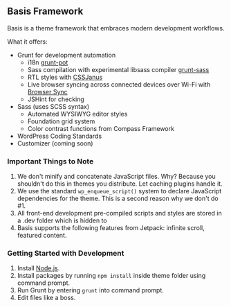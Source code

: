 ## Basis Framework

Basis is a theme framework that embraces modern development workflows.

What it offers:

* Grunt for development automation
	* i18n [grunt-pot](https://www.npmjs.org/package/grunt-pot)
	* Sass compilation with experimental libsass compiler [grunt-sass](https://github.com/sindresorhus/grunt-sass)
	* RTL styles with [CSSJanus](https://code.google.com/p/cssjanus/)
	* Live browser syncing across connected devices over Wi-Fi with [Browser Sync](http://www.browsersync.io)
	* JSHint for checking
* Sass (uses SCSS syntax)
	* Automated WYSIWYG editor styles
	* Foundation grid system
	* Color contrast functions from Compass Framework
* WordPress Coding Standards
* Customizer (coming soon)

### Important Things to Note

1. We don't minify and concatenate JavaScript files. Why? Because you shouldn't do this in themes you distribute. Let caching plugins handle it.
2. We use the standard `wp_enqueue_script()` system to declare JavaScript dependencies for the theme. This is a second reason why we don't do #1.
3. All front-end development pre-compiled scripts and styles are stored in a .dev folder which is hidden to
4. Basis supports the following features from Jetpack: infinite scroll, featured content.

### Getting Started with Development

1. Install [Node.js](http://nodejs.org/download/).
2. Install packages by running `npm install` inside theme folder using command prompt.
3. Run Grunt by entering `grunt` into command prompt.
4. Edit files like a boss.